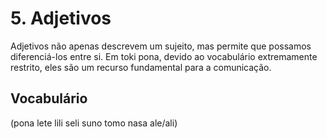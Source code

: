 # 5. Adjetivos

Adjetivos não apenas descrevem um sujeito, mas permite que possamos diferenciá-los entre si. Em toki pona, devido ao vocabulário extremamente restrito, eles são um recurso fundamental para a comunicação.

## Vocabulário

(pona lete lili seli suno tomo nasa ale/ali)